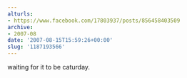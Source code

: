 ```yaml
---
alturls:
- https://www.facebook.com/17803937/posts/856458403509
archive:
- 2007-08
date: '2007-08-15T15:59:26+00:00'
slug: '1187193566'
---
```


waiting for it to be caturday.

